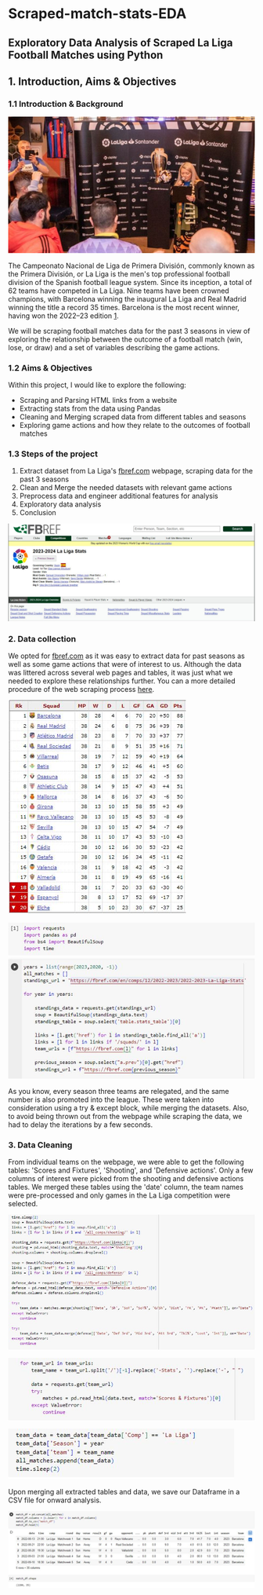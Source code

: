 # Scraped-match-stats-EDA
## Exploratory Data Analysis of Scraped La Liga Football Matches using Python

## 1. Introduction, Aims & Objectives

### 1.1 Introduction & Background

![](LaLiga.JPG)

The Campeonato Nacional de Liga de Primera División,  commonly known as the Primera División, or La Liga is the men's top professional football division of the Spanish football league system.
Since its inception, a total of 62 teams have competed in La Liga. Nine teams have been crowned champions, with Barcelona winning the inaugural La Liga and Real Madrid winning the title a record 35 times. Barcelona is the most recent winner, having won the 2022–23 edition [1](https://en.wikipedia.org/wiki/La_Liga). 

We will be scraping football matches data for the past 3 seasons in view of exploring the relationship between the outcome of a football match (win, lose, or draw) and a set of variables describing the game actions.

### 1.2 Aims & Objectives
Within this project, I would like to explore the following:
- Scraping and Parsing HTML links from a website
- Extracting stats from the data using Pandas
- Cleaning and Merging scraped data from different tables and seasons
- Exploring game actions and how they relate to the outcomes of football matches

### 1.3 Steps of the project

1. Extract dataset from La Liga's [fbref.com](https://fbref.com/en/comps/12/2022-2023/2022-2023-La-Liga-Stats) webpage, scraping data for the past 3 seasons
2. Clean and Merge the needed datasets with relevant game actions
3. Preprocess data and engineer additional features for analysis
4. Exploratory data analysis
5. Conclusion

![](fbref.JPG)

### 2. Data collection
We opted for [fbref.com](https://fbref.com/en/comps/12/2022-2023/2022-2023-La-Liga-Stats) as it was easy to extract data for past seasons as well as some game actions that were of interest to us. Although the data was littered across several web pages and tables, it was just what we needed to explore these relationships further. You can a more detailed procedure of the web scraping process [here](https://medium.com/@ch1bu20/web-scraping-la-liga-football-matches-with-python-cabad37d1f86).

![](fbref2.JPG)

![](Notebook0.JPG)

As you know, every season three teams are relegated, and the same number is also promoted into the league. These were taken into consideration using a try & except block, while merging the datasets. Also, to avoid being thrown out from the webpage while scraping the data, 
we had to delay the iterations by a few seconds.

### 3. Data Cleaning
From individual teams on the webpage, we were able to get the following tables: 'Scores and Fixtures', 'Shooting', and 'Defensive actions'. Only a few columns of interest were picked from the shooting and defensive actions tables. We merged these tables using the 'date' column, the team names were pre-processed and only games in the La Liga competition were selected.

![](Notebook2.JPG)

![](Notebook1.JPG)

![](Notebook3.JPG)

Upon merging all extracted tables and data, we save our Dataframe in a CSV file for onward analysis. 

![](Notebook4.JPG)




